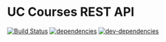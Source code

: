 # UC Courses REST API

[![Build Status][ci-image]][ci-url] [![dependencies][dependencies-image]][dependencies-url] [![dev-dependencies][dev-dependencies-image]][dev-dependencies-url]

[ci-image]: https://travis-ci.org/almapp/uc-maps.svg
[ci-url]: https://travis-ci.org/almapp/uc-maps
[dependencies-image]: https://david-dm.org/almapp/uc-maps.svg
[dependencies-url]: https://david-dm.org/almapp/uc-maps
[dev-dependencies-image]: https://david-dm.org/almapp/uc-maps/dev-status.svg
[dev-dependencies-url]: https://david-dm.org/almapp/uc-maps#info=devDependencies
